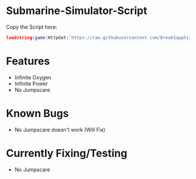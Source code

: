 # Submarine-Simulator-Script


Copy the Script here:
```lua
loadstring(game:HttpGet('https://raw.githubusercontent.com/BreakSapphire/Submarine-Simulator/main/main.lua'))()
```

# Features
* Infinite Oxygen
* Infinite Power
* No Jumpscare

# Known Bugs
* No Jumpscare doesn't work (Will Fix)

# Currently Fixing/Testing
* No Jumpscare
